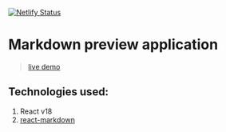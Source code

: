 [![Netlify Status](https://api.netlify.com/api/v1/badges/ff3dcd38-de39-4d73-8aa3-e0a3e7b75776/deploy-status)](https://app.netlify.com/sites/ragib-markdown-preview/deploys)

# Markdown preview application

> [live demo](ragib-markdown-preview.netlify.app)

## Technologies used:

1. React v18
2. [react-markdown](https://www.npmjs.com/package/react-markdown)
